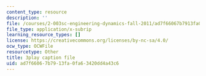 ```yaml
---
content_type: resource
description: ''
file: /courses/2-003sc-engineering-dynamics-fall-2011/ad7f66067b7913fa0fa63420dd4a43c6_wzEqF_UQkks.srt
file_type: application/x-subrip
learning_resource_types: []
license: https://creativecommons.org/licenses/by-nc-sa/4.0/
ocw_type: OCWFile
resourcetype: Other
title: 3play caption file
uid: ad7f6606-7b79-13fa-0fa6-3420dd4a43c6
---
```

